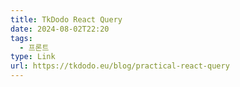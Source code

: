 ```yaml
---
title: TkDodo React Query
date: 2024-08-02T22:20
tags:
  - 프론트
type: Link
url: https://tkdodo.eu/blog/practical-react-query
---
```

